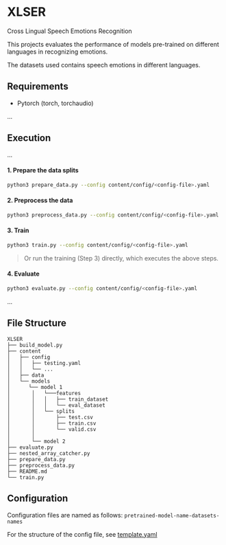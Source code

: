 # XLSER

Cross Lingual Speech Emotions Recognition

This projects evaluates the performance of models pre-trained on different languages in recognizing emotions.

The datasets used contains speech emotions in different languages.

## Requirements
- Pytorch (torch, torchaudio)

...

## Execution
...

#### 1. Prepare the data splits
```bash
python3 prepare_data.py --config content/config/<config-file>.yaml
```

#### 2. Preprocess the data
```bash
python3 preprocess_data.py --config content/config/<config-file>.yaml
```
#### 3. Train
```bash
python3 train.py --config content/config/<config-file>.yaml
```

> Or run the training (Step 3) directly, which executes the above steps.

#### 4. Evaluate
```bash
python3 evaluate.py --config content/config/<config-file>.yaml
```
...



## File Structure
```
XLSER
├── build_model.py
├── content
│   ├── config
│   │   ├── testing.yaml
│   │   └── ...
│   ├── data
│   └── models
│      └── model 1
│       │   └───features
│       │   │   ├── train_dataset
│       │   │   └── eval_dataset
│       │   └── splits
│       │       ├── test.csv
│       │       ├── train.csv
│       │       └── valid.csv
│       │
│       └── model 2
├── evaluate.py
├── nested_array_catcher.py
├── prepare_data.py
├── preprocess_data.py
├── README.md
└── train.py

```

## Configuration
Configuration files are named as follows:  `pretrained-model-name-datasets-names`

For the structure of the config file, see [template.yaml](https://github.com/jawaher-is/XLSER/blob/main/content/config/template.yaml)
